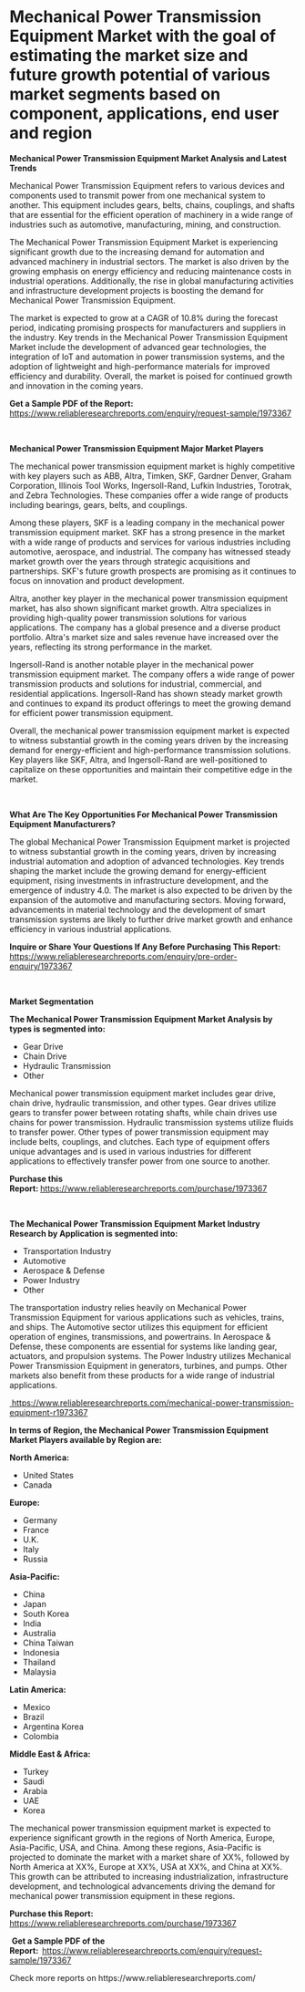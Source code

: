 <p><h1>Mechanical Power Transmission Equipment Market with the goal of estimating the market size and future growth potential of various market segments based on component, applications, end user and region</h1></p><p><strong>Mechanical Power Transmission Equipment Market Analysis and Latest Trends</strong></p>
<p><p>Mechanical Power Transmission Equipment refers to various devices and components used to transmit power from one mechanical system to another. This equipment includes gears, belts, chains, couplings, and shafts that are essential for the efficient operation of machinery in a wide range of industries such as automotive, manufacturing, mining, and construction.</p><p>The Mechanical Power Transmission Equipment Market is experiencing significant growth due to the increasing demand for automation and advanced machinery in industrial sectors. The market is also driven by the growing emphasis on energy efficiency and reducing maintenance costs in industrial operations. Additionally, the rise in global manufacturing activities and infrastructure development projects is boosting the demand for Mechanical Power Transmission Equipment.</p><p>The market is expected to grow at a CAGR of 10.8% during the forecast period, indicating promising prospects for manufacturers and suppliers in the industry. Key trends in the Mechanical Power Transmission Equipment Market include the development of advanced gear technologies, the integration of IoT and automation in power transmission systems, and the adoption of lightweight and high-performance materials for improved efficiency and durability. Overall, the market is poised for continued growth and innovation in the coming years.</p></p>
<p><strong>Get a Sample PDF of the Report:&nbsp;</strong> <a href="https://www.reliableresearchreports.com/enquiry/request-sample/1973367">https://www.reliableresearchreports.com/enquiry/request-sample/1973367</a></p>
<p>&nbsp;</p>
<p><strong>Mechanical Power Transmission Equipment Major Market Players</strong></p>
<p><p>The mechanical power transmission equipment market is highly competitive with key players such as ABB, Altra, Timken, SKF, Gardner Denver, Graham Corporation, Illinois Tool Works, Ingersoll-Rand, Lufkin Industries, Torotrak, and Zebra Technologies. These companies offer a wide range of products including bearings, gears, belts, and couplings.</p><p>Among these players, SKF is a leading company in the mechanical power transmission equipment market. SKF has a strong presence in the market with a wide range of products and services for various industries including automotive, aerospace, and industrial. The company has witnessed steady market growth over the years through strategic acquisitions and partnerships. SKF's future growth prospects are promising as it continues to focus on innovation and product development.</p><p>Altra, another key player in the mechanical power transmission equipment market, has also shown significant market growth. Altra specializes in providing high-quality power transmission solutions for various applications. The company has a global presence and a diverse product portfolio. Altra's market size and sales revenue have increased over the years, reflecting its strong performance in the market.</p><p>Ingersoll-Rand is another notable player in the mechanical power transmission equipment market. The company offers a wide range of power transmission products and solutions for industrial, commercial, and residential applications. Ingersoll-Rand has shown steady market growth and continues to expand its product offerings to meet the growing demand for efficient power transmission equipment.</p><p>Overall, the mechanical power transmission equipment market is expected to witness substantial growth in the coming years driven by the increasing demand for energy-efficient and high-performance transmission solutions. Key players like SKF, Altra, and Ingersoll-Rand are well-positioned to capitalize on these opportunities and maintain their competitive edge in the market.</p></p>
<p>&nbsp;</p>
<p><strong>What Are The Key Opportunities For Mechanical Power Transmission Equipment Manufacturers?</strong></p>
<p><p>The global Mechanical Power Transmission Equipment market is projected to witness substantial growth in the coming years, driven by increasing industrial automation and adoption of advanced technologies. Key trends shaping the market include the growing demand for energy-efficient equipment, rising investments in infrastructure development, and the emergence of industry 4.0. The market is also expected to be driven by the expansion of the automotive and manufacturing sectors. Moving forward, advancements in material technology and the development of smart transmission systems are likely to further drive market growth and enhance efficiency in various industrial applications.</p></p>
<p><strong>Inquire or Share Your Questions If Any Before Purchasing This Report:</strong> <a href="https://www.reliableresearchreports.com/enquiry/pre-order-enquiry/1973367">https://www.reliableresearchreports.com/enquiry/pre-order-enquiry/1973367</a></p>
<p>&nbsp;</p>
<p><strong>Market Segmentation</strong></p>
<p><strong>The Mechanical Power Transmission Equipment Market Analysis by types is segmented into:</strong></p>
<p><ul><li>Gear Drive</li><li>Chain Drive</li><li>Hydraulic Transmission</li><li>Other</li></ul></p>
<p><p>Mechanical power transmission equipment market includes gear drive, chain drive, hydraulic transmission, and other types. Gear drives utilize gears to transfer power between rotating shafts, while chain drives use chains for power transmission. Hydraulic transmission systems utilize fluids to transfer power. Other types of power transmission equipment may include belts, couplings, and clutches. Each type of equipment offers unique advantages and is used in various industries for different applications to effectively transfer power from one source to another.</p></p>
<p><strong>Purchase this Report:&nbsp;</strong><a href="https://www.reliableresearchreports.com/purchase/1973367">https://www.reliableresearchreports.com/purchase/1973367</a></p>
<p>&nbsp;</p>
<p><strong>The Mechanical Power Transmission Equipment Market Industry Research by Application is segmented into:</strong></p>
<p><ul><li>Transportation Industry</li><li>Automotive</li><li>Aerospace & Defense</li><li>Power Industry</li><li>Other</li></ul></p>
<p><p>The transportation industry relies heavily on Mechanical Power Transmission Equipment for various applications such as vehicles, trains, and ships. The Automotive sector utilizes this equipment for efficient operation of engines, transmissions, and powertrains. In Aerospace & Defense, these components are essential for systems like landing gear, actuators, and propulsion systems. The Power Industry utilizes Mechanical Power Transmission Equipment in generators, turbines, and pumps. Other markets also benefit from these products for a wide range of industrial applications.</p></p>
<p><a href="https://www.reliableresearchreports.com/mechanical-power-transmission-equipment-r1973367">&nbsp;https://www.reliableresearchreports.com/mechanical-power-transmission-equipment-r1973367</a></p>
<p><strong>In terms of Region, the Mechanical Power Transmission Equipment Market Players available by Region are:</strong></p>
<p>
    <p> <strong> North America: </strong>
        <ul>
            <li>United States</li>
            <li>Canada</li>
        </ul>
        </p> 
    <p> <strong> Europe: </strong>
        <ul>
            <li>Germany</li>
            <li>France</li>
            <li>U.K.</li>
            <li>Italy</li>
            <li>Russia</li>
        </ul>
        </p> 
    <p> <strong> Asia-Pacific: </strong>
        <ul>
            <li>China</li>
            <li>Japan</li>
            <li>South Korea</li>
            <li>India</li>
            <li>Australia</li>
            <li>China Taiwan</li>
            <li>Indonesia</li>
            <li>Thailand</li>
            <li>Malaysia</li>
        </ul>
        </p> 
    <p> <strong> Latin America: </strong>
        <ul>
            <li>Mexico</li>
            <li>Brazil</li>
            <li>Argentina Korea</li>
            <li>Colombia</li>
        </ul>
        </p> 
    <p> <strong> Middle East & Africa: </strong>
        <ul>
            <li>Turkey</li>
            <li>Saudi</li>
            <li>Arabia</li>
            <li>UAE</li>
            <li>Korea</li>
        </ul>
    </p>
    </p>
<p><p>The mechanical power transmission equipment market is expected to experience significant growth in the regions of North America, Europe, Asia-Pacific, USA, and China. Among these regions, Asia-Pacific is projected to dominate the market with a market share of XX%, followed by North America at XX%, Europe at XX%, USA at XX%, and China at XX%. This growth can be attributed to increasing industrialization, infrastructure development, and technological advancements driving the demand for mechanical power transmission equipment in these regions.</p></p>
<p><strong>Purchase this Report: </strong><a href="https://www.reliableresearchreports.com/purchase/1973367">https://www.reliableresearchreports.com/purchase/1973367</a></p>
<p>&nbsp;<strong>Get a Sample PDF of the Report:&nbsp;&nbsp;</strong><a href="https://www.reliableresearchreports.com/enquiry/request-sample/1973367">https://www.reliableresearchreports.com/enquiry/request-sample/1973367</a></p>
<p><strong></strong></p>
<p>Check more reports on https://www.reliableresearchreports.com/</p>
